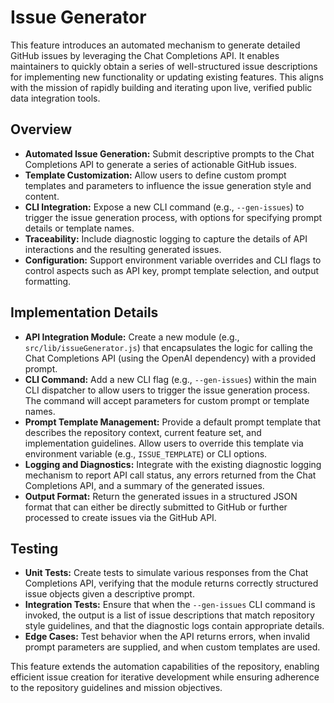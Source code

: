 # Issue Generator

This feature introduces an automated mechanism to generate detailed GitHub issues by leveraging the Chat Completions API. It enables maintainers to quickly obtain a series of well-structured issue descriptions for implementing new functionality or updating existing features. This aligns with the mission of rapidly building and iterating upon live, verified public data integration tools.

## Overview

- **Automated Issue Generation:** Submit descriptive prompts to the Chat Completions API to generate a series of actionable GitHub issues.
- **Template Customization:** Allow users to define custom prompt templates and parameters to influence the issue generation style and content.
- **CLI Integration:** Expose a new CLI command (e.g., `--gen-issues`) to trigger the issue generation process, with options for specifying prompt details or template names.
- **Traceability:** Include diagnostic logging to capture the details of API interactions and the resulting generated issues.
- **Configuration:** Support environment variable overrides and CLI flags to control aspects such as API key, prompt template selection, and output formatting.

## Implementation Details

- **API Integration Module:** Create a new module (e.g., `src/lib/issueGenerator.js`) that encapsulates the logic for calling the Chat Completions API (using the OpenAI dependency) with a provided prompt.
- **CLI Command:** Add a new CLI flag (e.g., `--gen-issues`) within the main CLI dispatcher to allow users to trigger the issue generation process. The command will accept parameters for custom prompt or template names.
- **Prompt Template Management:** Provide a default prompt template that describes the repository context, current feature set, and implementation guidelines. Allow users to override this template via environment variable (e.g., `ISSUE_TEMPLATE`) or CLI options.
- **Logging and Diagnostics:** Integrate with the existing diagnostic logging mechanism to report API call status, any errors returned from the Chat Completions API, and a summary of the generated issues.
- **Output Format:** Return the generated issues in a structured JSON format that can either be directly submitted to GitHub or further processed to create issues via the GitHub API.

## Testing

- **Unit Tests:** Create tests to simulate various responses from the Chat Completions API, verifying that the module returns correctly structured issue objects given a descriptive prompt.
- **Integration Tests:** Ensure that when the `--gen-issues` CLI command is invoked, the output is a list of issue descriptions that match repository style guidelines, and that the diagnostic logs contain appropriate details.
- **Edge Cases:** Test behavior when the API returns errors, when invalid prompt parameters are supplied, and when custom templates are used.

This feature extends the automation capabilities of the repository, enabling efficient issue creation for iterative development while ensuring adherence to the repository guidelines and mission objectives.